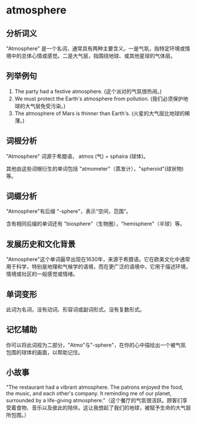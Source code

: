# atmosphere

## 分析词义

  

"Atmosphere" 是一个名词，通常具有两种主要含义。一是气氛，指特定环境或情境中的总体心情或感觉。二是大气层，指围绕地球、或其他星球的气体层。

  

## 列举例句

  

1.  The party had a festive atmosphere. (这个派对的气氛很热闹。)
2.  We must protect the Earth's atmosphere from pollution. (我们必须保护地球的大气层免受污染。)
3.  The atmosphere of Mars is thinner than Earth's. (火星的大气层比地球的稀薄。)

  

## 词根分析

  

"Atmosphere" 词源于希腊语， atmos (气) + sphaira (球体)。

  

其他由这些词根衍生的单词包括 "atmometer"（蒸发计），"spheroid"(球状物)等。

  

## 词缀分析

  

"Atmosphere"有后缀 "-sphere"，表示“空间，范围”。

  

含有相同后缀的单词还有 "biosphere"（生物圈），"hemisphere"（半球）等。

  

## 发展历史和文化背景

  

"Atmosphere"这个单词最早出现在1630年，来源于希腊语。它在欧美文化中通常用于科学，特别是地理和气候学的语境，而在更广泛的语境中，它用于描述环境，情境或社区的一般感觉或情绪。

  

## 单词变形

  

此词为名词，没有动词、形容词或副词形式。没有复数形式。

  

## 记忆辅助

  

你可以将此词视为二部分，"Atmo"与"-sphere"，在你的心中描绘出一个被气氛包围的球体的画面，以帮助记住。

  

## 小故事

  

"The restaurant had a vibrant atmosphere. The patrons enjoyed the food, the music, and each other's company. It reminding me of our planet, surrounded by a life-giving atmosphere."（这个餐厅的气氛很活跃。顾客们享受着食物、音乐以及彼此的陪伴。这让我想起了我们的地球，被赋予生命的大气层所包围。）

